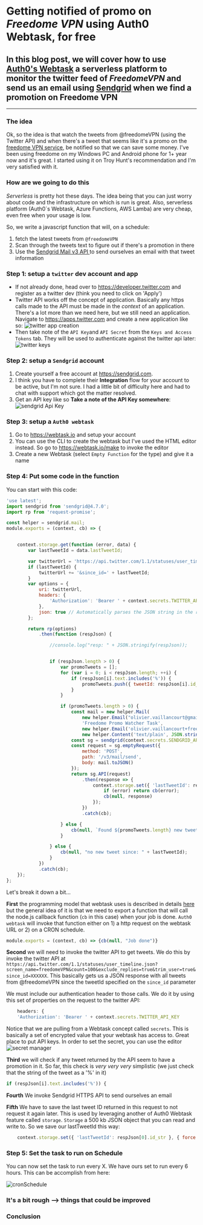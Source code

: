 # Getting notified of promo on *Freedome VPN* using Auth0 Webtask, for free


 ## In this blog post, we will cover how to use [Auth0's Webtask](https://webtask.io) a serverless platform to monitor the twitter feed of *FreedomeVPN* and send us an email using [Sendgrid](https://sendgrid.com) when we find a promotion on Freedome VPN

----

### The idea
Ok, so the idea is that watch the tweets from @freedomeVPN (using the Twitter API) and when there's a tweet that seems like it's a promo on the [freedome VPN service](https://www.f-secure.com/en/web/home_global/freedome), be notified so that we can save some money.  I've been using freedome on my Windows PC and Android phone for 1+ year now and it's great.  I started using it on Troy Hunt's recommendation and I'm very satisfied with it.  

### How are we going to do this
*Serverless* is pretty hot these days.  The idea being that you can just worry about code and the infrastructure on which is run is great.  Also, serverless platform (Auth0`s Webtask, Azure Functions, AWS Lamba) are very cheap, even free when your usage is low.  

So, we write a javascript function that will, on a schedule:
1. fetch the latest tweets from `@freedomeVPN`
2. Scan through the tweets text to figure out if there's a promotion in there
3. Use the [Sendgrid Mail v3 API ](https://sendgrid.com/docs/API_Reference/api_v3.html) to send ourselves an email with that tweet information

### Step 1: setup a `twitter` dev account and app
- If not already done, head over to <https://developer.twitter.com> and register as a twitter dev (think you need to click on 'Apply')
- Twitter API works off the concept of application.  Basically any https calls made to the API must be made in the *context* of an application.  There's a lot more than we need here, but we still need an application.  Navigate to <https://apps.twitter.com> and create a new application like so:
![twitter app creation](twitterAppCreation.png "Twitter app creation")
- Then take note of the `API Key`and `API Secret` from the `Keys and Access Tokens` tab.  They will be used to authenticate against the twitter api later:
![twitter keys](twitterAppKeys.png "Twitter keys")

### Step 2: setup a `Sendgrid` account
1. Create yourself a free account at <https://sendgrid.com>.
2. I think you have to complete their **Integration** flow for your account to be active, but I'm not sure.  I had a little bit of difficulty here and had to chat with support which got the matter resolved.
3. Get an API key like so **Take a note of the API Key somewhere**:
![sendgrid Api Key](sendGridApiKey.png "SendGrid API Key")

### Step 3: setup a `Auth0 webtask`
1. Go to <https://webtask.io> and setup your account
2. You can use the CLI to create the webtask but I've used the HTML editor instead.  So go to <https://webtask.io/make> to invoke the editor
3. Create a new Webtask (select `Empty Function` for the type) and give it a name

### Step 4: Put some code in the function
You can start with this code:
```js
'use latest';
import sendgrid from 'sendgrid@4.7.0';
import rp from 'request-promise';

const helper = sendgrid.mail;
module.exports = (context, cb) => {


    context.storage.get(function (error, data) {
        var lastTweetId = data.lastTweetId;

        var twitterUrl = 'https://api.twitter.com/1.1/statuses/user_timeline.json?screen_name=freedomeVPN&count=100&exclude_replies=true&trim_user=true';
        if (lastTweetId) {
            twitterUrl += '&since_id=' + lastTweetId;
        }
        var options = {
            uri: twitterUrl,
            headers: {
                'Authorization': 'Bearer ' + context.secrets.TWITTER_API_KEY
            },
            json: true // Automatically parses the JSON string in the response
        };

        return rp(options)
            .then(function (respJson) {

                //console.log("resp: " + JSON.stringify(respJson));


                if (respJson.length > 0) {
                    var promoTweets = [];
                    for (var i = 0; i < respJson.length; ++i) {
                        if (respJson[i].text.includes('%')) {
                            promoTweets.push({ tweetId: respJson[i].id_str, tweetText: respJson[i].text, tweetUrl: `https://twitter.com/i/web/status/${respJson[i].id_str}` });
                        }
                    }

                    if (promoTweets.length > 0) {
                        const mail = new helper.Mail(
                            new helper.Email("olivier.vaillancourt@gmail.com"),
                            'Freedome Promo Watcher Task',
                            new helper.Email('olivier.vaillancourt+freedomepromowatcher@gmail.com'),
                            new helper.Content('text/plain', JSON.stringify(promoTweets[0])));
                        const sg = sendgrid(context.secrets.SENDGRID_API_KEY);
                        const request = sg.emptyRequest({
                            method: 'POST',
                            path: '/v3/mail/send',
                            body: mail.toJSON()
                        });
                        return sg.API(request)
                            .then(response => {
                                context.storage.set({ 'lastTweetId': respJson[0].id_str }, { force: 1 }, function (error) {
                                    if (error) return cb(error);
                                    cb(null, response)
                                });
                            })
                            .catch(cb);

                    } else {
                        cb(null, `Found ${promoTweets.length} new tweet but no promo`);
                    }

                } else {
                    cb(null, "no new tweet since: " + lastTweetId);
                }
            })
            .catch(cb);
    });
};
``` 

Let's break it down a bit...

**First** the programming model that webtask uses is described in details [here](https://webtask.io/docs/model) but the general idea of it is that we need to export a function that will call the node.js callback function (`cb` in this case) when your job is done.  `Auth0 webtask` will invoke that function either on 1) a http request on the webtask URL or 2) on a CRON schedule.

```js
module.exports = (context, cb) => {cb(null, "Job done")}
```

**Second** we will need to invoke the twitter API to get tweets.
We do this by invoke the twitter API at `https://api.twitter.com/1.1/statuses/user_timeline.json?screen_name=freedomeVPN&count=100&exclude_replies=true&trim_user=true&since_id=XXXXXX`.  This basically gets us a JSON response with all tweets from @freedomeVPN since the tweetId specified on the `since_id` parameter

We must include our authentication header to those calls.  We do it by using this set of properties on the request to the twitter API:

``` js
    headers: {
    'Authorization': 'Bearer ' + context.secrets.TWITTER_API_KEY
```
Notice that we are pulling from a Webtask concept called `secrets`.  This is basically a set of encrypted value that your webtask has access to.  Great place to put API keys.  In order to set the secret, you can use the editor ![secret manager](secretManager.png "Setting secret Value")

**Third** we will check if any tweet returned by the API seem to have a promotion in it.  So far, this check is *very very very* simplistic (we just check that the string of the tweet as a '%' in it)
```js
if (respJson[i].text.includes('%')) {
```

**Fourth**
We invoke Sendgrid HTTPS API to send ourselves an email

**Fifth**
We have to save the last tweet ID returned in this request to not request it again later.  This is used by leveraging another of Auth0 Webtask feature called `storage`.  `Storage` a 500 kb JSON object that you can read and write to.  So we save our lastTweetId this way:
```js
    context.storage.set({ 'lastTweetId': respJson[0].id_str }, { force: 1 }, ... 
```

### Step 5: Set the task to run on Schedule
You can now set the task to run every X.  We have ours set to run every 6 hours.  This can be accomplish from here:

![cronSchedule](cronSchedule.png "Cron Schedule")

### It's a bit rough --> things that could be improved

### Conclusion